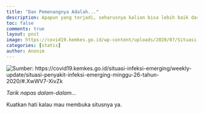 ```yaml
---
title: "Dan Pemenangnya Adalah..."
description: Apapun yang terjadi, seharusnya kalian bisa lebih baik dari ini
toc: false
comments: true
layout: post
image: https://covid19.kemkes.go.id/wp-content/uploads/2020/07/Situasi-Infem-2020-Minggu-26-1.png
categories: [statis]
author: Anonim
---
```


![](https://covid19.kemkes.go.id/wp-content/uploads/2020/07/Situasi-Infem-2020-Minggu-26-1.png "Sumber: https://covid19.kemkes.go.id/situasi-infeksi-emerging/weekly-update/situasi-penyakit-infeksi-emerging-minggu-26-tahun-2020/#.XwWV7-XivZk")

*Tarik napas dalam-dalam...*

Kuatkan hati kalau mau membuka situsnya ya.